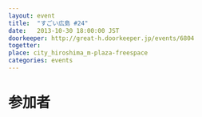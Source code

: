 ```yaml
---
layout: event
title:  "すごい広島 #24"
date:   2013-10-30 18:00:00 JST
doorkeeper: http://great-h.doorkeeper.jp/events/6804
togetter:
place: city_hiroshima_m-plaza-freespace
categories: events
---
```


# 参加者
